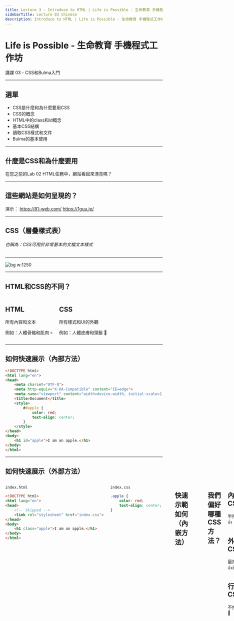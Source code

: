 ```yaml
---
title: Lecture 3 - Introduce to HTML | Life is Possible - 生命教育 手機程式工作坊
sidebarTitle: Lecture 03 Chinese
description: Introduce to HTML | Life is Possible - 生命教育 手機程式工作坊
---
```


# Life is Possible - 生命教育 手機程式工作坊

講課 03 - CSS和Bulma入門

---

## 選單

- CSS是什麼和為什麼要用CSS
- CSS的概念
- HTML中的class和id概念
- 基本CSS結構
- 讀取CSS樣式和文件
- Bulma的基本使用

---

## 什麼是CSS和為什麼要用

在您之前的Lab 02 HTML任務中，網站看起來漂亮嗎？

---

## 這些網站是如何呈現的？

演示：
https://81-web.com/
https://1guu.jp/


---

## CSS（層疊樣式表）

###### 也稱為：CSS可用於非常基本的文檔文本樣式

---

![bg w:1250](https://www.interviewbit.com/blog/wp-content/uploads/2021/10/HTML-and-CSS.png)


---

## HTML和CSS的不同？

<div class="columns">

<div>

## HTML

所有內容和文本

例如：人體骨骼和肌肉 💀
</div>

<div>

## CSS

所有樣式和UI的外觀

例如：人體皮膚和頭髮 🎅
</div>

</div>

---

## 如何快速展示（內部方法）

```html
<!DOCTYPE html>
<html lang="en">
<head>
    <meta charset="UTF-8">
    <meta http-equiv="X-UA-Compatible" content="IE=edge">
    <meta name="viewport" content="width=device-width, initial-scale=1.0">
    <title>Document</title>
    <style>
        ##apple {
            color: red;
            text-align: center;
        }
    </style>
</head>
<body>
    <h1 id="apple">I am an apple.</h1>
</body>
</html>
```

---

## 如何快速展示（外部方法）

<div class="columns">

<div>

`index.html`
```html
<!DOCTYPE html>
<html lang="en">
<head>
    <!-- Skipped -->
    <link rel="stylesheet" href="index.css">
</head>
<body>
    <h1 class="apple">I am an apple.</h1>
</body>
</html>
```
</div>

<div>

`index.css`
```css
.apple {
    color: red;
    text-align: center;
}
```

</div>


---


## 快速示範如何（內嵌方法）

```html
<!DOCTYPE html>
<html lang="en">
<head>
    <meta charset="UTF-8">
    <meta http-equiv="X-UA-Compatible" content="IE=edge">
    <meta name="viewport" content="width=device-width, initial-scale=1.0">
    <title>Document</title>
    
</head>
<body>
    <h1 style="color: red; text-align: center;">
        I am an apple.
    </h1>
</body>
</html>
```

---

## 我們偏好哪種 CSS 方法？

<div class="columns-three">

<div>

## 內部 CSS

半推薦 👍
</div>

<div>

## 外部 CSS 

最推薦 👍👍
</div>

<div>

## 行內 CSS

不推薦 🤚
</div>

</div>

---

## 練習課程（5 分鐘）
試著在一個文件夾中創建一個 `index.html` 和 `index.css`，然後將這些內容複製到每個文件夾中。

<div class="columns">

<div>

`index.html`
```html
<!DOCTYPE html>
<html lang="en">
<head>
    <meta charset="UTF-8">
    <meta http-equiv="X-UA-Compatible" content="IE=edge">
    <meta 
      name="viewport" 
      content="width=device-width, initial-scale=1.0"
    >
    <link rel="stylesheet" href="index.css">
</head>
<body>
    <h1 class="school">Hello schools.</h1>
</body>
</html>
```
</div>

<div>

`index.css`
```css
.school {
    color: ##FF00FF;
    text-align: right;
}
```

</div>

---

## 短暫休息

---

## 介紹 `id` 和 `class`

像上面的例子，您可能會看到以下代碼：

```html
<h1 class="school">Hello schools.</h1>
<h1 id="apple">I am an apple.</h1>
```

那麼，什麼是 `id` 和 `class`？

---

## `id` 和 `class`

在一般的介紹中，它說：

> `id` 屬性為 HTML 元素指定唯一的 `id`。`id` 屬性的值在 `HTML` 文檔中必須是唯一的。

> `class` 屬性通常用於指向樣式表中的 `class` 名稱。它也可以被 JavaScript 用來訪問和操作具有特定 `class` 名稱的元素。

---

## `id` 和 `class`

即：我們使用 id 和 class 來指向我們想要對其應用某些內容的元素。
（例如：應用一些樣式、事件、控制相關元素等等）

---

## `id` 和 `class` 的不同之處

1. `id` 是唯一的標籤，它只能引用一個元素。
`class` 可以同時應用於許多元素。

正確 ⭕
```html
<h1 id="apple">I am an apple.</h1>
<h3 class="school">Hello schools 3.</h3>
<h2 class="school">Hello schools 2.</h2>
```

錯誤 ❌（不能重複使用相同的 `id`）
```html
<h1 id="apple">I am an apple.</h1>
<h1 id="apple">Hello schools 1.</h1>

<h3 class="school">Hello schools 3.</h3>
<h2 class="school">Hello schools 2.</h2>
```

---

#### 更多正確例子

正確 ⭕
```html
<h1 id="apple">I am an apple.</h1>
<h3 id="orange">Hello schools 3.</h3>
<h2 class="school">Hello schools 2.</h2>
```

正確 ⭕
```html
<h1 id="apple" class="school">I am an apple.</h1>
<h3 id="orange">Hello schools 3.</h3>
<h2 class="school boxes">Hello schools 2.</h2>
```

---

2. `class` 可以同時套用到多個元素上，而 `id` 僅能套用到一個元素。

正確  ⭕
```html
<h2 class="school">Hello schools 2.</h2>
<h2 class="boxes">Hello schools 2.</h2>
<h2 class="school boxes">Hello tom</h2>
```
在上面的範例中，"Hello tom" 元素可以使用 `school` 和 `boxes` 兩個 `class` 的樣式。

錯誤 ❌ （`id` 不可以重複使用）
```html
<h1 id="apple orange">I am an apple.</h1>
```

---

## 休息一下

---

## 如何使用 `id` 和 `class`？

---

## `id`

要連結一個 `id`，我們使用 `##` 來表示以下的標籤是一個 `id` 的參考。

<br>

<div class="columns">

<div>

`index.css`
```css
##apple {
    color: red;
    text-align: center;
}

##orange {
    color: yellow;
}
```

</div>

<div>

`index.html`
```html
<h1 id="apple">I am an apple.</h1>
<h1 id="orange">I am an orange?</h1>
```
</div>

---

## `class`

要連結一個 `class`，我們在 CSS 中使用 `.` 來表示接下來的標籤是一個 `class` 的引用。

<br>

<div class="columns">

<div>

`index.css`
```css
.apple-class {
    color: red;
    text-align: center;
}

.box {
    font-size: 30px
}
```

</div>

<div>

`index.html`
```html
<div class="box">
  I am an apple.
</div>

<h1 class="apple-class box">
  I am an apple also
</h1>
```
</div>

---

#### CSS 檔案
所有的 CSS 樣式都會被放在一起。

```css
.apple-class {
    color: red;
    text-align: center;
}

.box {
    font-size: 30px
}

##apple {
    color: red;
    text-align: center;
}

##orange {
    color: yellow;
}
```

---

## CSS 可以做什麼？

- 📚 顏色樣式
- 🖼 佈局樣式
- ✒ 文字樣式
- 🎠 動畫
- 🧰 大小和高度
- 📅 顯示方式
- 📊 還有更多...

---

## CSS 無法做什麼？

- 邏輯控制
- 處理互動事件
- 控制當某些事情發生時的顯示方式

這些是 `JavaScript` 的功能，我們將在下一課學習 `JavaScript`。

---

## CSS 使用
所有參考在：
https://www.w3schools.com/css/default.asp
https://developer.mozilla.org/en-US/docs/Web/CSS/accent-color

---

## 短暫休息

---

## CSS 使用注意事項

1. 有些標籤可能不常用、已廢棄或是相對較新，因此我們無法在短時間內介紹所有標籤。

2. 根據需求，您應該根據自己的需求進行谷歌搜索/查找文檔。即使是高級程序員也無法記住所有的語法和代碼。不要試圖記住所有的語法，而是概念上理解 CSS 可以應用的格式。

---

## CSS 使用
常用文本相關

```css
.some-class {
  color: blue;
  text-align: center;
  font-size: 100px;
  font-weight: 600;
  font-family: 'Courier New', Courier, monospace;
}
```

更多:
https://developer.mozilla.org/en-US/docs/Web/CSS/font
https://developer.mozilla.org/en-US/docs/Web/CSS/text-align

---

## CSS 使用
通用的背景顏色和其他樣式
```css
.some-class {
  background-color: ##123F02;
  text-shadow: 2px 2px;
  box-shadow: 10px 10px;
}
```

---

## CSS 使用

###### 通用佈局實用程序

- `margin` (外邊框): https://www.w3schools.com/css/css_margin.asp
- `padding` (内邊框): https://www.w3schools.com/css/css_padding.asp
- `Height, Width` (高度、寬度): https://www.w3schools.com/css/css_dimension.asp
- `border` (邊框): https://www.w3schools.com/css/css_border.asp
- `float` (位置): https://www.w3schools.com/css/css_float.asp

---

## CSS 使用

###### 通用佈局實用程序(更多)

- `position` (位置) : https://www.w3schools.com/css/css_positioning.asp
- `display` (現出) : https://www.w3schools.com/css/css_display_visibility.asp
- `z-index` (層): https://www.w3schools.com/css/css_z-index.asp

---

## CSS 使用

###### 通用佈局實用程序(更多)
`display: flex`
`justify-content: flex-start | flex-end | center | space-between | space-around;`
`align-items: flex-start | flex-end | center | baseline | stretch;`
https://www.casper.tw/css/2017/07/21/css-flex/

---

#### `display flex` 演示

https://grid.malven.co/

---

#### `display flex` 練習遊戲

https://flexboxfroggy.com/

---

## 休息一下

---

## 介紹 Bulma
Bulma 是一個免費、開源的框架，提供了現成的前端元件，可以輕鬆地組合來建構響應式網頁介面。

https://bulma.io/documentation/overview/start/

---

## 為什麼要用 Bulma

- 提供良好的元件可供使用
- 有好看的介面
- 容易建構響應式網站 (responsive website)
- 寫少量的 CSS

---

#### 在 HTML 中安裝 Bulma

```html
<!DOCTYPE html>
<html>
  <head>
    <meta charset="utf-8">
    <meta name="viewport" content="width=device-width, initial-scale=1">
    <title>Hello Bulma!</title>
    <link rel="stylesheet" href="https://cdn.jsdelivr.net/npm/bulma@0.9.4/css/bulma.min.css">
  </head>
  <body>
  <section class="section">
    <div class="container">
      <h1 class="title">
        Hello World
      </h1>
      <p class="subtitle">
        My first website with <strong>Bulma</strong>!
      </p>
    </div>
  </section>
  </body>
</html>
```

---

#### Columns (列)

- https://bulma.io/documentation/columns/basics/  


---

#### Elements (元素)

- Button (按鈕): https://bulma.io/documentation/elements/button/  
- Box (盒子): https://bulma.io/documentation/elements/box/  
- Title (標題): https://bulma.io/documentation/elements/title/  

更多: https://bulma.io/documentation/elements/  

---

#### Components (部件)

- Navbar (導航欄): https://bulma.io/documentation/components/navbar/    
- Card (卡片): https://bulma.io/documentation/components/card/    

更多: https://bulma.io/documentation/components/    

---

## Lab 01 - 裝飾自我介紹頁面
還記得之前在 lecture 02 的 自我介紹 頁面嗎？
現在，讓我們使用更多的 `CSS` 和 `bulma` 來美化它 ！

---

## Lab 01 - 裝飾自我介紹頁面
以下是您的頁面應該添加的一些內容：

- 👩‍🎨 文本顏色 和 背景顏色 (`Text Color` and `background color`)
- 🎴 字體大小，文本對齊 (`Font size`, `text align`)
- 🎛 邊框 (`Border`)
- 📣 至少兩個來自 bulma 的元素 (`bulma`)

以下是您可以添加到您的頁面的一些內容：

- 📦 更多的 bulma 組件和佈局
- 🛒 任何您能想到的更多內容...

---

## 結束